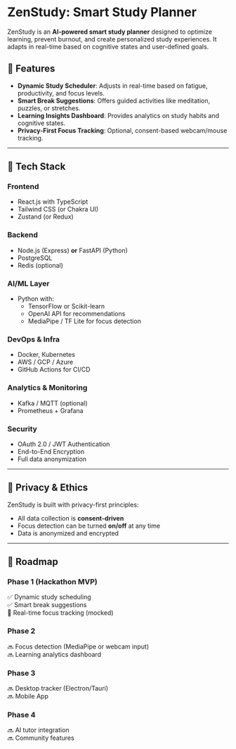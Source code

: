 # ZenStudy: Smart Study Planner

ZenStudy is an **AI-powered smart study planner** designed to optimize learning, prevent burnout, and create personalized study experiences. It adapts in real-time based on cognitive states and user-defined goals.

## 🌟 Features

- **Dynamic Study Scheduler**: Adjusts in real-time based on fatigue, productivity, and focus levels.
- **Smart Break Suggestions**: Offers guided activities like meditation, puzzles, or stretches.
- **Learning Insights Dashboard**: Provides analytics on study habits and cognitive states.
- **Privacy-First Focus Tracking**: Optional, consent-based webcam/mouse tracking.

---

## 🧠 Tech Stack

### Frontend
- React.js with TypeScript
- Tailwind CSS (or Chakra UI)
- Zustand (or Redux)

### Backend
- Node.js (Express) **or** FastAPI (Python)
- PostgreSQL
- Redis (optional)

### AI/ML Layer
- Python with:
  - TensorFlow or Scikit-learn
  - OpenAI API for recommendations
  - MediaPipe / TF Lite for focus detection

### DevOps & Infra
- Docker, Kubernetes
- AWS / GCP / Azure
- GitHub Actions for CI/CD

### Analytics & Monitoring
- Kafka / MQTT (optional)
- Prometheus + Grafana

### Security
- OAuth 2.0 / JWT Authentication
- End-to-End Encryption
- Full data anonymization

---

## 🔐 Privacy & Ethics

ZenStudy is built with privacy-first principles:
- All data collection is **consent-driven**
- Focus detection can be turned **on/off** at any time
- Data is anonymized and encrypted

---

## 🚀 Roadmap

### Phase 1 (Hackathon MVP)
✅ Dynamic study scheduling  
✅ Smart break suggestions  
🚧 Real-time focus tracking (mocked)

### Phase 2
🔜 Focus detection (MediaPipe or webcam input)  
🔜 Learning analytics dashboard

### Phase 3
🔜 Desktop tracker (Electron/Tauri)  
🔜 Mobile App

### Phase 4
🔜 AI tutor integration  
🔜 Community features
